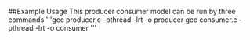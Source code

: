 




##Example Usage
This producer consumer model can be run by three commands 
'''gcc producer.c -pthread -lrt -o producer
   gcc consumer.c -pthread -lrt -o consumer ''' 

   
